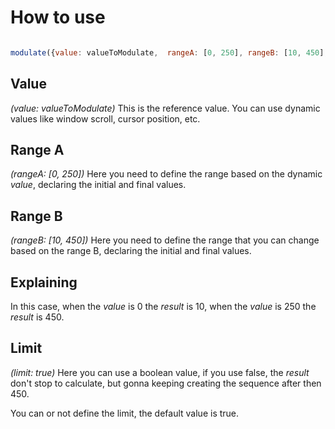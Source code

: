 # How to use

```js

modulate({value: valueToModulate,  rangeA: [0, 250], rangeB: [10, 450], limit: true})

```



## Value

*(value: valueToModulate)*
This is the reference value. You can use dynamic values like window scroll, cursor position, etc.




## Range A

*(rangeA: [0, 250])*
Here you need to define the range based on the dynamic *value*, declaring the initial and final values.




## Range B

*(rangeB: [10, 450])*
Here you need to define the range that you can change based on the range B, declaring the initial and final values.




## Explaining

In this case, when the *value* is 0 the *result* is 10, when the *value* is 250 the *result* is 450.




## Limit

*(limit: true)*
Here you can use a boolean value, if you use false, the *result* don't stop to calculate, but gonna keeping creating the sequence after then 450.

You can or not define the limit, the default value is true.
